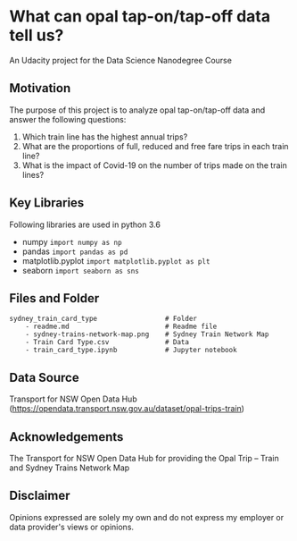 # What can opal tap-on/tap-off data tell us?
An Udacity project for the Data Science Nanodegree Course

## Motivation
The purpose of this project is to analyze opal tap-on/tap-off data and answer the following questions:
1. Which train line has the highest annual trips?
2. What are the proportions of full, reduced and free fare trips in each train line?
3. What is the impact of Covid-19 on the number of trips made on the train lines?

## Key Libraries
Following libraries are used in python 3.6
- numpy                `import numpy as np`
- pandas               `import pandas as pd`
- matplotlib.pyplot    `import matplotlib.pyplot as plt`
- seaborn              `import seaborn as sns`

## Files and Folder
```
sydney_train_card_type                 # Folder
    - readme.md                        # Readme file
    - sydney-trains-network-map.png    # Sydney Train Network Map
    - Train Card Type.csv              # Data
    - train_card_type.ipynb            # Jupyter notebook
```

## Data Source
Transport for NSW Open Data Hub (https://opendata.transport.nsw.gov.au/dataset/opal-trips-train)

## Acknowledgements
The Transport for NSW Open Data Hub for providing the Opal Trip – Train and Sydney Trains Network Map

## Disclaimer
Opinions expressed are solely my own and do not express my employer or data provider's views or opinions.
